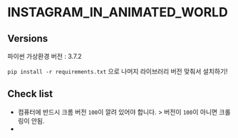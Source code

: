 # INSTAGRAM_IN_ANIMATED_WORLD

## Versions

파이썬 가상환경 버전 : 3.7.2

`pip install -r requirements.txt` 으로 나머지 라이브러리 버전 맞춰서 설치하기!

## Check list
* 컴퓨터에 반드시 크롬 버전 `100`이 깔려 있어야 합니다. > 버전이 `100`이 아니면 크롤링이 안됨.
* 
